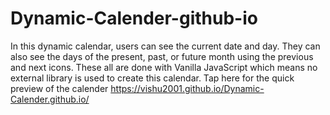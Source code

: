 # Dynamic-Calender-github-io
In this dynamic calendar, users can see the current date and day. They can also see the days of the present, past, or future month using the previous and next icons. These all are done with Vanilla JavaScript which means no external library is used to create this calendar.
Tap here for the quick preview of the calender https://vishu2001.github.io/Dynamic-Calender.github.io/ 
